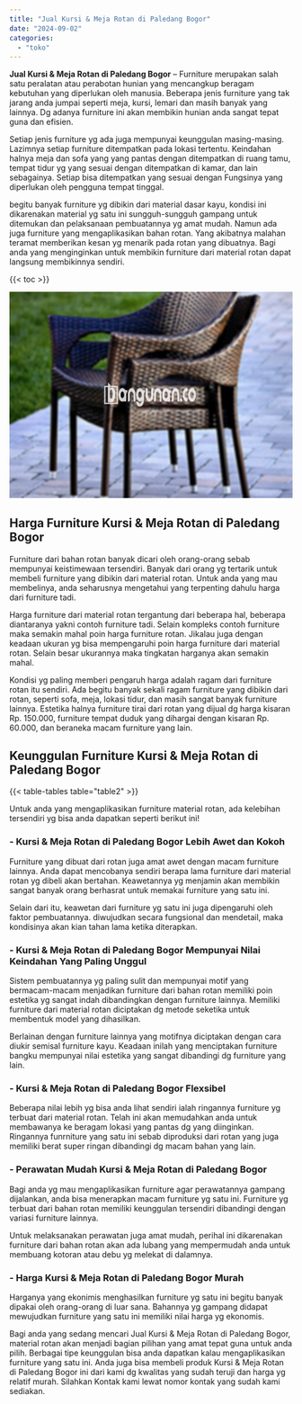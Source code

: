 ```yaml
---
title: "Jual Kursi & Meja Rotan di Paledang Bogor"
date: "2024-09-02"
categories: 
  - "toko"
---
```


**Jual Kursi & Meja Rotan di Paledang Bogor** – Furniture merupakan salah satu peralatan atau perabotan hunian yang mencangkup beragam kebutuhan yang diperlukan oleh manusia. Beberapa jenis furniture yang tak jarang anda jumpai seperti meja, kursi, lemari dan masih banyak yang lainnya. Dg adanya furniture ini akan membikin hunian anda sangat tepat guna dan efisien.

Setiap jenis furniture yg ada juga mempunyai keunggulan masing-masing. Lazimnya setiap furniture ditempatkan pada lokasi tertentu. Keindahan halnya meja dan sofa yang yang pantas dengan ditempatkan di ruang tamu, tempat tidur yg yang sesuai dengan ditempatkan di kamar, dan lain sebagainya. Setiap bisa ditempatkan yang sesuai dengan Fungsinya yang diperlukan oleh pengguna tempat tinggal.

begitu banyak furniture yg dibikin dari material dasar kayu, kondisi ini dikarenakan material yg satu ini sungguh-sungguh gampang untuk ditemukan dan pelaksanaan pembuatannya yg amat mudah. Namun ada juga furniture yang mengaplikasikan bahan rotan. Yang akibatnya malahan teramat memberikan kesan yg menarik pada rotan yang dibuatnya. Bagi anda yang menginginkan untuk membikin furniture dari material rotan dapat langsung membikinnya sendiri.

{{< toc >}}

![Jual Kursi & Meja Rotan di Paledang Bogor](/images/kursi-meja-rotan-murah29.png)

## Harga Furniture Kursi & Meja Rotan di Paledang Bogor

Furniture dari bahan rotan banyak dicari oleh orang-orang sebab mempunyai keistimewaan tersendiri. Banyak dari orang yg tertarik untuk membeli furniture yang dibikin dari material rotan. Untuk anda yang mau membelinya, anda seharusnya mengetahui yang terpenting dahulu harga dari furniture tadi.

Harga furniture dari material rotan tergantung dari beberapa hal, beberapa diantaranya yakni contoh furniture tadi. Selain kompleks contoh furniture maka semakin mahal poin harga furniture rotan. Jikalau juga dengan keadaan ukuran yg bisa mempengaruhi poin harga furniture dari material rotan. Selain besar ukurannya maka tingkatan harganya akan semakin mahal.

Kondisi yg paling memberi pengaruh harga adalah ragam dari furniture rotan itu sendiri. Ada begitu banyak sekali ragam furniture yang dibikin dari rotan, seperti sofa, meja, lokasi tidur, dan masih sangat banyak furniture lainnya. Estetika halnya furniture tirai dari rotan yang dijual dg harga kisaran Rp. 150.000, furniture tempat duduk yang dihargai dengan kisaran Rp. 60.000, dan beraneka macam furniture yang lain.

## Keunggulan Furniture Kursi & Meja Rotan di Paledang Bogor

{{< table-tables table="table2" >}}

Untuk anda yang mengaplikasikan furniture material rotan, ada kelebihan tersendiri yg bisa anda dapatkan seperti berikut ini!

### \- Kursi & Meja Rotan di Paledang Bogor Lebih Awet dan Kokoh

Furniture yang dibuat dari rotan juga amat awet dengan macam furniture lainnya. Anda dapat mencobanya sendiri berapa lama furniture dari material rotan yg dibeli akan bertahan. Keawetannya yg menjamin akan membikin sangat banyak orang berhasrat untuk memakai furniture yang satu ini.

Selain dari itu, keawetan dari furniture yg satu ini juga dipengaruhi oleh faktor pembuatannya. diwujudkan secara fungsional dan mendetail, maka kondisinya akan kian tahan lama ketika diterapkan.

### \- Kursi & Meja Rotan di Paledang Bogor Mempunyai Nilai Keindahan Yang Paling Unggul

Sistem pembuatannya yg paling sulit dan mempunyai motif yang bermacam-macam menjadikan furniture dari bahan rotan memiliki poin estetika yg sangat indah dibandingkan dengan furniture lainnya. Memiliki furniture dari material rotan diciptakan dg metode seketika untuk membentuk model yang dihasilkan.

Berlainan dengan furniture lainnya yang motifnya diciptakan dengan cara diukir semisal furniture kayu. Keadaan inilah yang menciptakan furniture bangku mempunyai nilai estetika yang sangat dibandingi dg furniture yang lain.

### \- Kursi & Meja Rotan di Paledang Bogor Flexsibel

Beberapa nilai lebih yg bisa anda lihat sendiri ialah ringannya furniture yg terbuat dari material rotan. Telah ini akan memudahkan anda untuk membawanya ke beragam lokasi yang pantas dg yang diinginkan. Ringannya funrniture yang satu ini sebab diproduksi dari rotan yang juga memiliki berat super ringan dibandingi dg macam bahan yang lain.

### \- Perawatan Mudah Kursi & Meja Rotan di Paledang Bogor

Bagi anda yg mau mengaplikasikan furniture agar perawatannya gampang dijalankan, anda bisa menerapkan macam furniture yg satu ini. Furniture yg terbuat dari bahan rotan memiliki keunggulan tersendiri dibandingi dengan variasi furniture lainnya.

Untuk melaksanakan perawatan juga amat mudah, perihal ini dikarenakan furniture dari bahan rotan akan ada lubang yang mempermudah anda untuk membuang kotoran atau debu yg melekat di dalamnya.

### \- Harga Kursi & Meja Rotan di Paledang Bogor Murah

Harganya yang ekonimis menghasilkan furniture yg satu ini begitu banyak dipakai oleh orang-orang di luar sana. Bahannya yg gampang didapat mewujudkan furniture yang satu ini memiliki nilai harga yg ekonomis.

Bagi anda yang sedang mencari Jual Kursi & Meja Rotan di Paledang Bogor, material rotan akan menjadi bagian pilihan yang amat tepat guna untuk anda pilih. Berbagai tipe keunggulan bisa anda dapatkan kalau mengaplikasikan furniture yang satu ini. Anda juga bisa membeli produk Kursi & Meja Rotan di Paledang Bogor ini dari kami dg kwalitas yang sudah teruji dan harga yg relatif murah. Silahkan Kontak kami lewat nomor kontak yang sudah kami sediakan.
